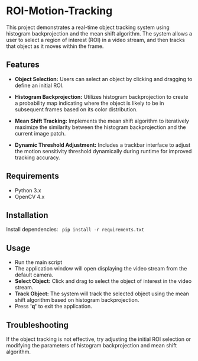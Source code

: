 # ROI-Motion-Tracking

This project demonstrates a real-time object tracking system using histogram backprojection and the mean shift algorithm. The system allows a user to select a region of interest (ROI) in a video stream, and then tracks that object as it moves within the frame.

## Features
- **Object Selection:** Users can select an object by clicking and dragging to define an initial ROI.

- **Histogram Backprojection:** Utilizes histogram backprojection to create a probability map indicating where the object is likely to be in subsequent frames based on its color distribution.

- **Mean Shift Tracking:** Implements the mean shift algorithm to iteratively maximize the similarity between the histogram backprojection and the current image patch.

- **Dynamic Threshold Adjustment:** Includes a trackbar interface to adjust the motion sensitivity threshold dynamically during runtime for improved tracking accuracy.

## Requirements
- Python 3.x
- OpenCV 4.x

## Installation
Install dependencies:
``` pip install -r requirements.txt```
## Usage
- Run the main script
- The application window will open displaying the video stream from the default camera.
- **Select Object:** Click and drag to select the object of interest in the video stream.
- **Track Object:** The system will track the selected object using the mean shift algorithm based on histogram backprojection.
- Press **'q'** to exit the application.

## Troubleshooting
If the object tracking is not effective, try adjusting the initial ROI selection or modifying the parameters of histogram backprojection and mean shift algorithm.
